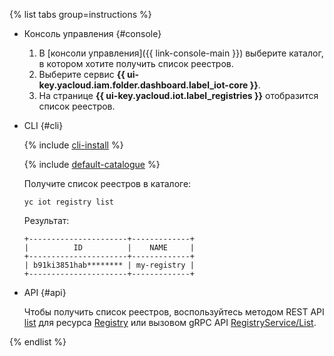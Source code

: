{% list tabs group=instructions %}

- Консоль управления {#console}

  1. В [консоли управления]({{ link-console-main }}) выберите каталог, в котором хотите получить список реестров.
  1. Выберите сервис **{{ ui-key.yacloud.iam.folder.dashboard.label_iot-core }}**.
  1. На странице **{{ ui-key.yacloud.iot.label_registries }}** отобразится список реестров.

- CLI {#cli}

  {% include [cli-install](../cli-install.md) %}
  
  {% include [default-catalogue](../default-catalogue.md) %}

  Получите список реестров в каталоге:

  ```
  yc iot registry list
  ```

  Результат:

  ```
  +----------------------+-------------+
  |          ID          |    NAME     |
  +----------------------+-------------+
  | b91ki3851hab******** | my-registry |
  +----------------------+-------------+
  ```

- API {#api}

  Чтобы получить список реестров, воспользуйтесь методом REST API [list](../../iot-core/api-ref/Registry/list.md) для ресурса [Registry](../../iot-core/api-ref/Registry/index.md) или вызовом gRPC API [RegistryService/List](../../iot-core/api-ref/grpc/registry_service.md#List).

{% endlist %}